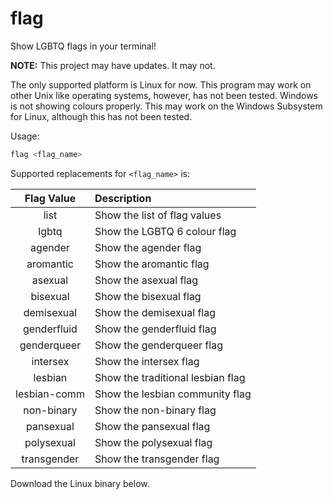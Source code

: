 # flag

Show LGBTQ flags in your terminal! 

**NOTE:** This project may have updates. It may not.

The only supported platform is Linux for now. This program may work on other Unix like operating systems, however, has not been tested. Windows is not showing colours properly. This may work on the Windows Subsystem for Linux, although this has not been tested. 

Usage:

```bash
flag <flag_name>
```

Supported replacements for `<flag_name>` is:

| Flag Value | Description |
|:--------------:|:----------------|
| list              | Show the list of flag values |
| lgbtq          | Show the LGBTQ 6 colour flag |
| agender   | Show the agender flag |
| aromantic  | Show the aromantic flag |
| asexual  | Show the asexual flag |
| bisexual  | Show the bisexual flag |
| demisexual | Show the demisexual flag |
| genderfluid | Show the genderfluid flag | 
| genderqueer | Show the genderqueer flag |
| intersex | Show the intersex flag |
| lesbian | Show the traditional lesbian flag |
| lesbian-comm | Show the lesbian community flag |
| non-binary | Show the non-binary flag |
| pansexual | Show the pansexual flag |
| polysexual |  Show the polysexual flag |
| transgender | Show the transgender flag |


Download the Linux binary below. 
